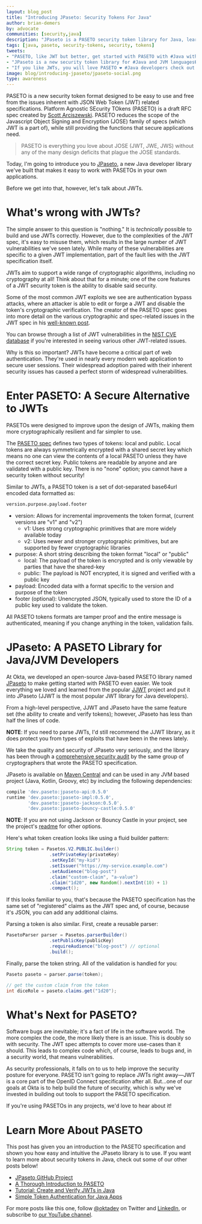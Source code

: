 ```yaml
---
layout: blog_post
title: "Introducing JPaseto: Security Tokens For Java"
author: brian-demers
by: advocate
communities: [security,java]
description: "JPaseto is a PASETO security token library for Java, learn more in this post."
tags: [java, paseto, security-tokens, security, tokens]
tweets:
- "PASETO, like JWT but better, get started with PASETO with #Java with JPaseto‼️"
- "JPaseto is a new security token library for #Java and JVM languages🔒"
- "If you like JWTs, you will love PASETO ❤️ #Java developers check out JPaseto ⬇️"
image: blog/introducing-jpaseto/jpaseto-social.png
type: awareness
---
```


PASETO is a new security token format designed to be easy to use and free from the issues inherent with JSON Web Token (JWT) related specifications. Platform Agnostic SEcurity TOkens (PASETO) is a draft RFC spec created by [Scott Arciszewski](https://paragonie.com/). PASETO reduces the scope of the Javascript Object Signing and Encryption (JOSE) family of specs (which JWT is a part of), while still providing the functions that secure applications need.  

> PASETO is everything you love about JOSE (JWT, JWE, JWS) without any of the many design deficits that plague the JOSE standards.

Today, I'm going to introduce you to [JPaseto](https://github.com/paseto-toolkit/jpaseto), a new Java developer library we've built that makes it easy to work with PASETOs in your own applications.

Before we get into that, however, let's talk about JWTs.

# What's wrong with JWTs?

The simple answer to this question is "nothing." It is *technically* possible to build and use JWTs correctly. However, due to the complexities of the JWT spec, it's easy to misuse them, which results in the large number of JWT vulnerabilities we've seen lately. While many of these vulnerabilities are specific to a given JWT implementation, part of the fault lies with the JWT specification itself.
 
JWTs aim to support a wide range of cryptographic algorithms, including no cryptography at all! Think about that for a minute; one of the core features of a JWT security token is the ability to disable said security.

Some of the most common JWT exploits we see are authentication bypass attacks, where an attacker is able to edit or forge a JWT and disable the token's cryptographic verification. The creator of the PASETO spec goes into more detail on the various cryptographic and spec-related issues in the JWT spec in his [well-known post](https://paragonie.com/blog/2018/03/paseto-platform-agnostic-security-tokens-is-secure-alternative-jose-standards-jwt-etc).

You can browse through a list of JWT vulnerabilities in the [NIST CVE database](https://nvd.nist.gov/vuln/search/results?form_type=Advanced&results_type=overview&query=jwt&search_type=all) if you're interested in seeing various other JWT-related issues.

Why is this so important? JWTs have become a critical part of web authentication. They're used in nearly every modern web application to secure user sessions. Their widespread adoption paired with their inherent security issues has caused a perfect storm of widespread vulnerabilities.

# Enter PASETO: A Secure Alternative to JWTs

PASETOs were designed to improve upon the design of JWTs, making them more cryptographically resilient and far simpler to use.

The [PASETO spec](https://paseto.io/) defines two types of tokens: local and public. Local tokens are always symmetrically encrypted with a shared secret key which means no one can view the contents of a local PASETO unless they have the correct secret key. Public tokens are readable by anyone and are validated with a public key. There is no "none" option; you cannot have a security token without security!

Similar to JWTs, a PASETO token is a set of dot-separated base64url encoded data formatted as:

```txt
version.purpose.payload.footer
```

* version: Allows for incremental improvements the token format, (current versions are "v1" and "v2")
  * v1: Uses strong cryptographic primitives that are more widely available today
  * v2: Uses newer and stronger cryptographic primitives, but are supported by fewer cryptographic libraries
* purpose: A short string describing the token format "local" or "public"
  * local: The payload of the token is encrypted and is only viewable by parties that have the shared-key
  * public: The payload is NOT encrypted, it is signed and verified with a public key
* payload: Encoded data with a format specific to the version and purpose of the token
* footer (optional): Unencrypted JSON, typically used to store the ID of a public key used to validate the token.

All PASETO tokens formats are tamper proof and the entire message is authenticated, meaning if you change anything in the token, validation fails.

# JPaseto: A PASETO Library for Java/JVM Developers

At Okta, we developed an open-source Java-based PASETO library named [JPaseto](https://github.com/paseto-toolkit/jpaseto) to make getting started with PASETO even easier. We took everything we loved and learned from the popular [JJWT](https://github.com/jwtk/jjwt/) project and put it into JPaseto (JJWT is the most popular JWT library for Java developers).

From a high-level perspective, JJWT and JPaseto have the same feature set (the ability to create and verify tokens); however, JPaseto has less than half the lines of code.  

**NOTE**: If you need to parse JWTs, I'd still recommend the JJWT library, as it does protect you from types of exploits that have been in the news lately. 

We take the quality and security of JPaseto very seriously, and the library has been through a [comprehensive security audit](https://paragonie.com/audit/OiT6VlbQ7n6Y6Qz6) by the same group of cryptographers that wrote the PASETO specification.

JPaseto is available on [Maven Central](https://search.maven.org/search?q=jpaseto) and can be used in any JVM based project (Java, Kotlin, Groovy, etc) by including the following dependencies:

```groovy
compile 'dev.paseto:jpaseto-api:0.5.0'
runtime 'dev.paseto:jpaseto-impl:0.5.0',
        'dev.paseto:jpaseto-jackson:0.5.0',
        'dev.paseto:jpaseto-bouncy-castle:0.5.0'
```

**NOTE**: If you are not using Jackson or Bouncy Castle in your project, see the project's [readme](https://github.com/paseto-toolkit/jpaseto#installation) for other options.

Here's what token creation looks like using a fluid builder pattern:

```java
String token = Pasetos.V2.PUBLIC.builder()
                .setPrivateKey(privateKey)
                .setKeyId("my-kid")
                .setIssuer("https://my-service.example.com")
                .setAudience("blog-post")
                .claim("custom-claim", "a-value")
                .claim("1d20", new Random().nextInt(10) + 1)
                .compact();
```

If this looks familiar to you, that's because the PASETO specification has the same set of "registered" claims as the JWT spec and, of course, because it's JSON, you can add any additional claims.

Parsing a token is also similar. First, create a reusable parser:

```java
PasetoParser parser = Pasetos.parserBuilder()
                .setPublicKey(publicKey)
                .requireAudience("blog-post") // optional
                .build();
```

Finally, parse the token string. All of the validation is handled for you:

```java
Paseto paseto = parser.parse(token);

// get the custom claim from the token
int diceRole = paseto.claims.get("1d20");
```

# What's Next for PASETO?

Software bugs are inevitable; it's a fact of life in the software world. The more complex the code, the more likely there is an issue. This is doubly so with security. The JWT spec attempts to cover more use-cases than it should. This leads to complex code which, of course, leads to bugs and, in a security world, that means vulnerabilities. 

As security professionals, it falls on to us to help improve the security posture for everyone. PASETO isn't going to replace JWTs right away—JWT is a core part of the OpenID Connect specification after all. But...one of our goals at Okta is to help build the future of security, which is why we've invested in building out tools to support the PASETO specification.

If you're using PASETOs in any projects, we'd love to hear about it!

# Learn More About PASETO

This post has given you an introduction to the PASETO specification and shown you how easy and intuitive the JPaseto library is to use. If you want to learn more about security tokens in Java, check out some of our other posts below!

* [JPaseto GitHub Project](https://github.com/paseto-toolkit/jpaseto)
* [A Thorough Introduction to PASETO](/blog/2019/10/17/a-thorough-introduction-to-paseto)
* [Tutorial: Create and Verify JWTs in Java](/blog/2020/02/14/paseto-security-tokens-java)
* [Simple Token Authentication for Java Apps](/blog/2018/10/16/token-auth-for-java)

For more posts like this one, follow [@oktadev](https://twitter.com/oktadev) on Twitter and [LinkedIn](https://www.linkedin.com/company/oktadev/), or subscribe to [our YouTube channel](https://www.youtube.com/c/oktadev).